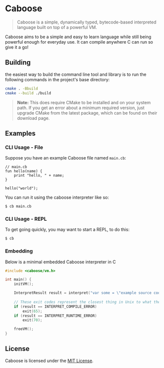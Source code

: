 # Caboose

> Caboose is a simple, dynamically typed, bytecode-based interpreted language built on top of a powerful VM.

Caboose aims to be a simple and easy to learn language while still being powerful enough for everyday use. It can compile anywhere C can run so give it a go!

## Building

the easiest way to build the command line tool and library is to run the following commands in the project's base directory:

```bash
cmake . -Bbuild
cmake --build ./build
```

> **Note:** This does require CMake to be installed and on your system path. If you get an error about a minimum required version, just upgrade CMake from the latest package, which can be found on their download page.

## Examples
### CLI Usage - File
Suppose you have an example Caboose file named `main.cb`:
```cb
// main.cb
fun hello(name) {
    print "hello, " + name;
}

hello("world");
```

You can run it using the caboose interpreter like so:
```bash
$ cb main.cb
```

### CLI Usage - REPL
To get going quickly, you may want to start a REPL, to do this:
```bash
$ cb
```

### Embedding
Below is a minimal embedded Caboose interpreter in C
```c
#include <caboose/vm.h>

int main() {
    initVM();

    InterpretResult result = interpret("var some = \"example source code\";");
    
    // These exit codes represent the closest thing in Unix to what they actually mean in this context
    if (result == INTERPRET_COMPILE_ERROR)
        exit(65);
    if (result == INTERPRET_RUNTIME_ERROR)
        exit(70);

    freeVM();
}
```

## License

Caboose is licensed under the [MIT License](LICENSE).